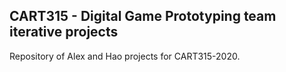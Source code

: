 ## CART315 - Digital Game Prototyping team iterative projects
Repository of Alex and Hao projects for CART315-2020.
